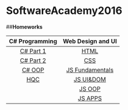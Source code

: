 # SoftwareAcademy2016
##**Homeworks**

 C# Programming          | Web Design and UI                   |
|:-----------------------:|:-----------------------------------:|
| [C# Part 1](#C%231)  | [HTML](#html)                       |
| [C# Part 2](#C%2312)  | [CSS](#css)                         |
| [C# OOP](#C%23OOP)        | [JS Fundamentals](#JSFundamentals) |
| [HQC](#hqc)             |[JS UI&DOM](#js-uidom)                   |
|                         | [JS OOP](#js-oop)               |
|                         |[JS APPS](#js-apps)                  |
